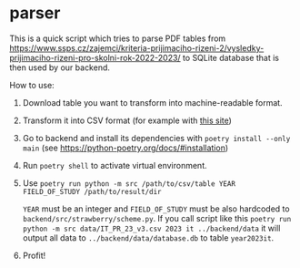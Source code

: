 # parser

This is a quick script which tries to parse PDF tables from https://www.ssps.cz/zajemci/kriteria-prijimaciho-rizeni-2/vysledky-prijimaciho-rizeni-pro-skolni-rok-2022-2023/
to SQLite database that is then used by our backend.

How to use:

1. Download table you want to transform into machine-readable format.
2. Transform it into CSV format (for example with [this site](https://convertio.co/pdf-csv/))
3. Go to backend and install its dependencies with `poetry install --only main` (see https://python-poetry.org/docs/#installation)
4. Run `poetry shell` to activate virtual environment.
5. Use `poetry run python -m src /path/to/csv/table YEAR FIELD_OF_STUDY /path/to/result/dir`

    `YEAR` must be an integer and `FIELD_OF_STUDY` must be also hardcoded to `backend/src/strawberry/scheme.py`.
    If you call script like this `poetry run python -m src data/IT_PR_23_v3.csv 2023 it ../backend/data`
    it will output all data to `../backend/data/database.db` to table `year2023it`.
6. Profit!
